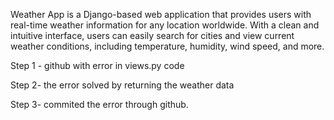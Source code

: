 Weather App is a Django-based web application that provides users with real-time weather information for any location worldwide.
With a clean and intuitive interface, users can easily search for cities and view current weather conditions, including temperature, humidity, wind speed, and more.



Step 1 - github with error in views.py code


Step 2- the error solved by returning the weather data


Step 3- commited the error through github.
